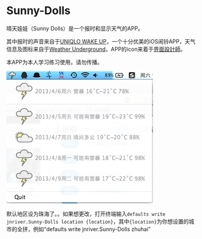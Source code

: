 Sunny-Dolls
===========

晴天娃娃（Sunny Dolls）是一个报时和显示天气的APP。

其中报时的声音来自于[UNIQLO WAKE UP](https://itunes.apple.com/cn/app/uniqlo-wake-up/id515839388?mt=8)，一个十分优美的iOS闹铃APP，天气信息及图标来自于[Weather Underground](http://www.wunderground.com/)，APP的icon来着于[界面設計師](http://apppsd.com/1371.html)。

本APP为本人学习练习使用，请勿传播。

![image](http://github.com/jnriver/Sunny-Dolls/raw/master/1.png)

默认地区设为珠海了。。如果想更改，打开终端输入`defaults write jnriver.Sunny-Dolls location {location}`，其中`{location}`为你想设置的城市的全拼，例如“defaults write jnriver.Sunny-Dolls zhuhai”
